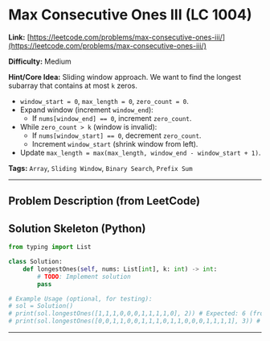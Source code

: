 # Max Consecutive Ones III (LC 1004)

**Link:** [https://leetcode.com/problems/max-consecutive-ones-iii/](https://leetcode.com/problems/max-consecutive-ones-iii/)

**Difficulty:** Medium

**Hint/Core Idea:**
Sliding window approach. We want to find the longest subarray that contains at most `k` zeros.
- `window_start = 0`, `max_length = 0`, `zero_count = 0`.
- Expand window (increment `window_end`):
    - If `nums[window_end] == 0`, increment `zero_count`.
- While `zero_count > k` (window is invalid):
    - If `nums[window_start] == 0`, decrement `zero_count`.
    - Increment `window_start` (shrink window from left).
- Update `max_length = max(max_length, window_end - window_start + 1)`.

**Tags:** `Array`, `Sliding Window`, `Binary Search`, `Prefix Sum`

---
## Problem Description (from LeetCode)

<!-- Placeholder for the full problem description from LeetCode.
     Copy the problem description here from the LeetCode page for easy reference.
     Example: Given a binary array nums and an integer k, return the maximum number of consecutive 1's in the array if you can flip at most k 0's.
-->


## Solution Skeleton (Python)

```python
from typing import List

class Solution:
    def longestOnes(self, nums: List[int], k: int) -> int:
        # TODO: Implement solution
        pass

# Example Usage (optional, for testing):
# sol = Solution()
# print(sol.longestOnes([1,1,1,0,0,0,1,1,1,1,0], 2)) # Expected: 6 (from index 0 to 5 or 6 to 10 after flips)
# print(sol.longestOnes([0,0,1,1,0,0,1,1,1,0,1,1,0,0,0,1,1,1,1], 3)) # Expected: 10
```
---
